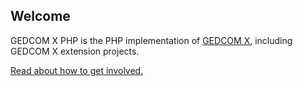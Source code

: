 Welcome
-------

GEDCOM X PHP is the PHP implementation of [GEDCOM X](http://www.gedcomx.org), including GEDCOM X extension projects.

[Read about how to get involved.](http://www.gedcomx.org/Community.html)
